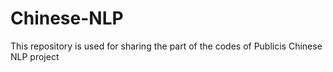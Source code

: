 # Chinese-NLP
This repository is used for sharing the part of the codes of Publicis Chinese NLP project
